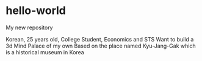 # hello-world
My new repository

Korean, 25 years old, College Student, Economics and STS
Want to build a 3d Mind Palace of my own
Based on the place named Kyu-Jang-Gak which is a historical museum in Korea
